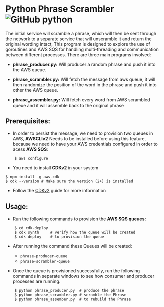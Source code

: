# **Python Phrase Scrambler** ![GitHub python](https://img.shields.io/badge/python-v3.7-orange)


The initial service will scramble a phrase, which will then be sent through the network to a separate service that will unscramble it and return the original wording intact, This program is designed to explore the use of goroutines and AWS SQS for handling multi-threading and communication between different processes. There are three main programs involved:

- **phrase_producer.py:** Will producer a random phrase and push it into the AWS queue.

- **phrase_scrambler.py:** Will fetch the message from aws queue, it will then randomize the position of the word in the phrase and push it into other the AWS queue.

- **phrase_assembler.py:** Will fetch every word from AWS scrambled queue and it will assemble back to the original phrase

## **Prerequisites:**

- In order to persist the message, we need to provision two queues in AWS, **AWSCLIv2** Needs to be installed before using this feature, because we need to have your AWS credentials configured in order to acess **AWS SQS**:

```shell
	$ aws configure
```

- You need to install **CDKv2** in your system

```shell
$ npm install -g aws-cdk
$ cdk --version # Make sure the version (2+) is installed
```

- Follow the [CDKv2](https://docs.aws.amazon.com/cdk/v2/guide/getting_started.html) guide for more information

## **Usage:**

- Run the following commands to provision the **AWS SQS queues:**
```shell
	$ cd cdk-deploy 
	$ cdk synth 	# verify how the queue will be created
	$ cdk deploy	# to provision the queue
```

- After running the command these Queues will be created:
	* `phrase-producer-queue`
	* `phrase-scrambler-queue`

- Once the queue is provisioned successfully, run the following commands in separate windows to see how consumer and producer processes are running.

```shell
	$ python phrase_producer.py  # produce the phrase
  	$ python phrase_scrambler.py # scramble the Phrase
	$ python phrase_assember.py  # to rebuild the Phrase
```


